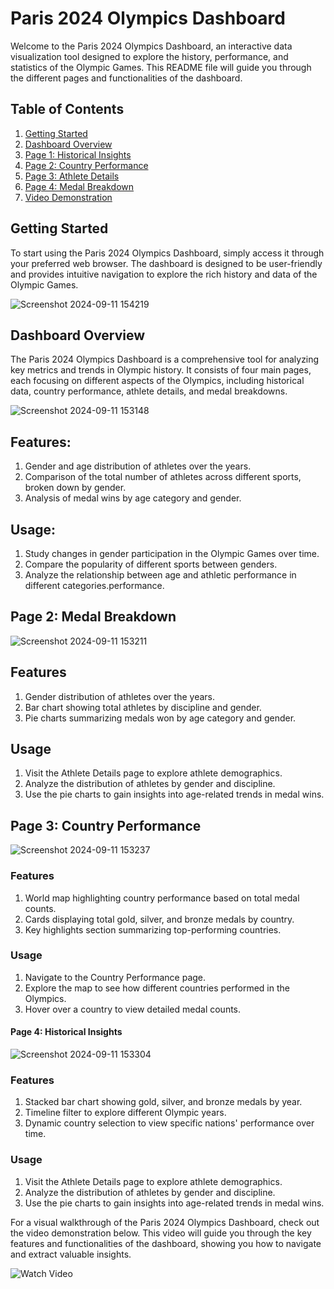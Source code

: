 # Paris 2024 Olympics Dashboard

Welcome to the Paris 2024 Olympics Dashboard, an interactive data visualization tool designed to explore the history, performance, and statistics of the Olympic Games. This README file will guide you through the different pages and functionalities of the dashboard.

## Table of Contents
1. [Getting Started](#getting-started)
2. [Dashboard Overview](#dashboard-overview)
3. [Page 1: Historical Insights](#page-1-historical-insights)
4. [Page 2: Country Performance](#page-2-country-performance)
5. [Page 3: Athlete Details](#page-3-athlete-details)
6. [Page 4: Medal Breakdown](#page-4-medal-breakdown)
7. [Video Demonstration](#video-demonstration)

## Getting Started<a name="getting-started"></a>

To start using the Paris 2024 Olympics Dashboard, simply access it through your preferred web browser. The dashboard is designed to be user-friendly and provides intuitive navigation to explore the rich history and data of the Olympic Games.

![Screenshot 2024-09-11 154219](https://github.com/user-attachments/assets/19373f6f-973e-4d3c-b854-535f51f7524d)

## Dashboard Overview<a name="dashboard-overview"></a>

The Paris 2024 Olympics Dashboard is a comprehensive tool for analyzing key metrics and trends in Olympic history. It consists of four main pages, each focusing on different aspects of the Olympics, including historical data, country performance, athlete details, and medal breakdowns.

![Screenshot 2024-09-11 153148](https://github.com/user-attachments/assets/72fcab6c-9051-4a0e-937a-002a5be470ab)

## Features:
1. Gender and age distribution of athletes over the years.
2. Comparison of the total number of athletes across different sports, broken down by gender.
3. Analysis of medal wins by age category and gender.
## Usage:
1. Study changes in gender participation in the Olympic Games over time.
2. Compare the popularity of different sports between genders.
3. Analyze the relationship between age and athletic performance in different categories.performance.

## Page 2: Medal Breakdown<a name="page-4-medal-breakdown"></a>
![Screenshot 2024-09-11 153211](https://github.com/user-attachments/assets/d1d430ca-34a6-4f50-b3a2-7ec01cb8d6bc)

## Features
1. Gender distribution of athletes over the years.
2. Bar chart showing total athletes by discipline and gender.
3. Pie charts summarizing medals won by age category and gender.
## Usage
1. Visit the Athlete Details page to explore athlete demographics.
2. Analyze the distribution of athletes by gender and discipline.
3. Use the pie charts to gain insights into age-related trends in medal wins.

## Page 3: Country Performance<a name="page-2-country-performance"></a>

![Screenshot 2024-09-11 153237](https://github.com/user-attachments/assets/a445ff52-b4b9-42c1-b1bf-171874de4dac)


### Features
1. World map highlighting country performance based on total medal counts.
2. Cards displaying total gold, silver, and bronze medals by country.
3. Key highlights section summarizing top-performing countries.

### Usage
1. Navigate to the Country Performance page.
2. Explore the map to see how different countries performed in the Olympics.
3. Hover over a country to view detailed medal counts.

#### Page 4: Historical Insights<a name="page-1-historical-insights"></a>

![Screenshot 2024-09-11 153304](https://github.com/user-attachments/assets/222e0e39-eab7-43e4-94e0-c3bbe7baf390)

### Features
1. Stacked bar chart showing gold, silver, and bronze medals by year.
2. Timeline filter to explore different Olympic years.
3. Dynamic country selection to view specific nations' performance over time.

### Usage
1. Visit the Athlete Details page to explore athlete demographics.
2. Analyze the distribution of athletes by gender and discipline.
3. Use the pie charts to gain insights into age-related trends in medal wins.

For a visual walkthrough of the Paris 2024 Olympics Dashboard, check out the video demonstration below. This video will guide you through the key features and functionalities of the dashboard, showing you how to navigate and extract valuable insights.

![Watch Video](https://www.example.com/video-link)
